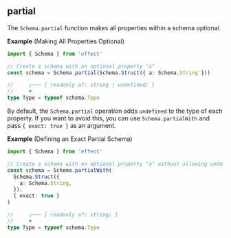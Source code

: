 ## partial

The `Schema.partial` function makes all properties within a schema optional.

**Example** (Making All Properties Optional)

```ts twoslash
import { Schema } from 'effect'

// Create a schema with an optional property "a"
const schema = Schema.partial(Schema.Struct({ a: Schema.String }))

//     ┌─── { readonly a?: string | undefined; }
//     ▼
type Type = typeof schema.Type
```

By default, the `Schema.partial` operation adds `undefined` to the type of each property. If you want to avoid this, you can use `Schema.partialWith` and pass `{ exact: true }` as an argument.

**Example** (Defining an Exact Partial Schema)

```ts twoslash
import { Schema } from 'effect'

// Create a schema with an optional property "a" without allowing undefined
const schema = Schema.partialWith(
  Schema.Struct({
    a: Schema.String,
  }),
  { exact: true }
)

//     ┌─── { readonly a?: string; }
//     ▼
type Type = typeof schema.Type
```
